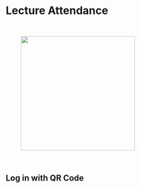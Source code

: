 # Lecture Attendance <span v-html="$slidev.configs.date?.replaceAll(' ', '<br/>')"></span>
<br>

<figure>
  <img src="/link.png" style="width: 300px !important;">
</figure>

<br>

## Log in with QR Code